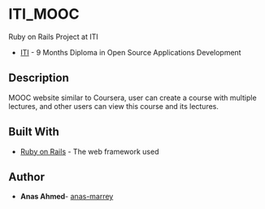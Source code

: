 # ITI_MOOC
Ruby on Rails Project at ITI
* [ITI](http://iti.gov.eg/) - 9 Months Diploma in Open Source Applications Development

## Description
MOOC website similar to Coursera, user can create a course with multiple lectures, and other users can
view this course and its lectures.

## Built With
* [Ruby on Rails](http://guides.rubyonrails.org/v4.2/) - The web framework used

## Author
* **Anas Ahmed**- [anas-marrey](https://github.com/anas-marrey)
